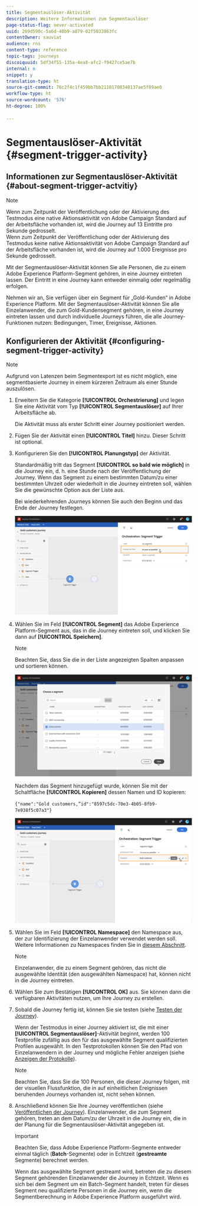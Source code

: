 ```yaml
---
title: Segmentauslöser-Aktivität
description: Weitere Informationen zum Segmentauslöser
page-status-flag: never-activated
uuid: 269d590c-5a6d-40b9-a879-02f5033863fc
contentOwner: sauviat
audience: rns
content-type: reference
topic-tags: journeys
discoiquuid: 5df34f55-135a-4ea8-afc2-f9427ce5ae7b
internal: n
snippet: y
translation-type: ht
source-git-commit: 76c2f4c1f459bb7bb21101708340137ae5f89ae0
workflow-type: ht
source-wordcount: '576'
ht-degree: 100%

---
```



# Segmentauslöser-Aktivität {#segment-trigger-activity}

## Informationen zur Segmentauslöser-Aktivität {#about-segment-trigger-actvitiy}

>[!NOTE]
>
>Wenn zum Zeitpunkt der Veröffentlichung oder der Aktivierung des Testmodus eine native Aktionsaktivität von Adobe Campaign Standard auf der Arbeitsfläche vorhanden ist, wird die Journey auf 13 Eintritte pro Sekunde gedrosselt. <br>Wenn zum Zeitpunkt der Veröffentlichung oder der Aktivierung des Testmodus keine native Aktionsaktivität von Adobe Campaign Standard auf der Arbeitsfläche vorhanden ist, wird die Journey auf 1.000 Ereignisse pro Sekunde gedrosselt.

Mit der Segmentauslöser-Aktivität können Sie alle Personen, die zu einem Adobe Experience Platform-Segment gehören, in eine Journey eintreten lassen. Der Eintritt in eine Journey kann entweder einmalig oder regelmäßig erfolgen.

Nehmen wir an, Sie verfügen über ein Segment für „Gold-Kunden“ in Adobe Experience Platform. Mit der Segmentauslöser-Aktivität können Sie alle Einzelanwender, die zum Gold-Kundensegment gehören, in eine Journey eintreten lassen und durch individuelle Journeys führen, die alle Journey-Funktionen nutzen: Bedingungen, Timer, Ereignisse, Aktionen.

## Konfigurieren der Aktivität {#configuring-segment-trigger-activity}

>[!NOTE]
>
>Aufgrund von Latenzen beim Segmentexport ist es nicht möglich, eine segmentbasierte Journey in einem kürzeren Zeitraum als einer Stunde auszulösen.

1. Erweitern Sie die Kategorie **[!UICONTROL Orchestrierung]** und legen Sie eine Aktivität vom Typ **[!UICONTROL Segmentauslöser]** auf Ihrer Arbeitsfläche ab.

   Die Aktivität muss als erster Schritt einer Journey positioniert werden.

1. Fügen Sie der Aktivität einen **[!UICONTROL Titel]** hinzu. Dieser Schritt ist optional.

1. Konfigurieren Sie den **[!UICONTROL Planungstyp]** der Aktivität.

   Standardmäßig tritt das Segment **[!UICONTROL so bald wie möglich]** in die Journey ein, d. h. eine Stunde nach der Veröffentlichung der Journey. Wenn das Segment zu einem bestimmten Datum/zu einer bestimmten Uhrzeit oder wiederholt in die Journey eintreten soll, wählen Sie die gewünschte Option aus der Liste aus.

   Bei wiederkehrenden Journeys können Sie auch den Beginn und das Ende der Journey festlegen.

   ![](../assets/segment-trigger-schedule.png)

1. Wählen Sie im Feld **[!UICONTROL Segment]** das Adobe Experience Platform-Segment aus, das in die Journey eintreten soll, und klicken Sie dann auf **[!UICONTROL Speichern]**.

   >[!NOTE]
   >
   >Beachten Sie, dass Sie die in der Liste angezeigten Spalten anpassen und sortieren können.

   ![](../assets/segment-trigger-segment-selection.png)

   Nachdem das Segment hinzugefügt wurde, können Sie mit der Schaltfläche **[!UICONTROL Kopieren]** dessen Namen und ID kopieren:

   `{"name":"Gold customers,”id":"8597c5dc-70e3-4b05-8fb9-7e938f5c07a3"}`

   ![](../assets/segment-trigger-copy.png)

1. Wählen Sie im Feld **[!UICONTROL Namespace]** den Namespace aus, der zur Identifizierung der Einzelanwender verwendet werden soll. Weitere Informationen zu Namespaces finden Sie in [diesem Abschnitt](../event/selecting-the-namespace.md).

   >[!NOTE]
   >
   >Einzelanwender, die zu einem Segment gehören, das nicht die ausgewählte Identität (den ausgewählten Namespace) hat, können nicht in die Journey eintreten.

1. Wählen Sie zum Bestätigen **[!UICONTROL OK]** aus. Sie können dann die verfügbaren Aktivitäten nutzen, um Ihre Journey zu erstellen.

1. Sobald die Journey fertig ist, können Sie sie testen (siehe [Testen der Journey](../building-journeys/testing-the-journey.md)).

   Wenn der Testmodus in einer Journey aktiviert ist, die mit einer **[!UICONTROL Segmentauslöser]**-Aktivität beginnt, werden 100 Testprofile zufällig aus den für das ausgewählte Segment qualifizierten Profilen ausgewählt. In den Testprotokollen können Sie den Pfad von Einzelanwendern in der Journey und mögliche Fehler anzeigen (siehe [Anzeigen der Protokolle](../building-journeys/testing-the-journey.md#viewing_logs)).

   >[!NOTE]
   >
   >Beachten Sie, dass Sie die 100 Personen, die dieser Journey folgen, mit der visuellen Flussfunktion, die in auf einheitlichen Ereignissen beruhenden Journeys vorhanden ist, nicht sehen können.

1. Anschließend können Sie Ihre Journey veröffentlichen (siehe [Veröffentlichen der Journey](../building-journeys/publishing-the-journey.md)). Einzelanwender, die zum Segment gehören, treten an dem Datum/zu der Uhrzeit in die Journey ein, die in der Planung für die Segmentauslöser-Aktivität angegeben ist.

   >[!IMPORTANT]
   >
   >Beachten Sie, dass Adobe Experience Platform-Segmente entweder einmal täglich (**Batch**-Segmente) oder in Echtzeit (**gestreamte** Segmente) berechnet werden.
   >
   >Wenn das ausgewählte Segment gestreamt wird, betreten die zu diesem Segment gehörenden Einzelanwender die Journey in Echtzeit. Wenn es sich bei dem Segment um ein Batch-Segment handelt, treten für dieses Segment neu qualifizierte Personen in die Journey ein, wenn die Segmentberechnung in Adobe Experience Platform ausgeführt wird.

